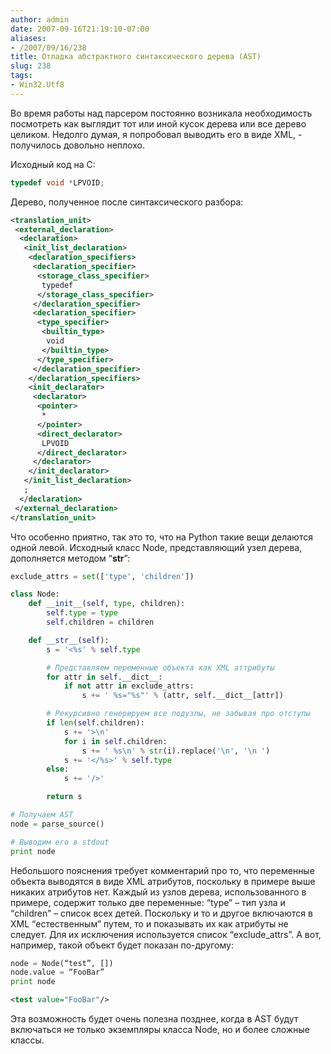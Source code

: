 ```yaml
---
author: admin
date: 2007-09-16T21:19:10-07:00
aliases:
- /2007/09/16/238
title: Отладка абстрактного синтаксического дерева (AST)
slug: 238
tags:
- Win32.Utf8
---
```


Во время работы над парсером постоянно возникала необходимость посмотреть как выглядит тот или иной кусок дерева или все дерево целиком. Недолго думая, я попробовал выводить его в виде XML, - получилось довольно неплохо.

Исходный код на C:

```cpp
typedef void *LPVOID;
```

Дерево, полученное после синтаксического разбора:

```xml
<translation_unit>
 <external_declaration>
  <declaration>
   <init_list_declaration>
    <declaration_specifiers>
     <declaration_specifier>
      <storage_class_specifier>
       typedef
      </storage_class_specifier>
     </declaration_specifier>
     <declaration_specifier>
      <type_specifier>
       <builtin_type>
        void
       </builtin_type>
      </type_specifier>
     </declaration_specifier>
    </declaration_specifiers>
    <init_declarator>
     <declarator>
      <pointer>
       *
      </pointer>
      <direct_declarator>
       LPVOID
      </direct_declarator>
     </declarator>
    </init_declarator>
   </init_list_declaration>
   ;
  </declaration>
 </external_declaration>
</translation_unit>
```

<!--more-->

Что особенно приятно, так это то, что на Python такие вещи делаются одной левой. Исходный класс Node, представляющий узел дерева, дополняется методом “__str__”:

```python
exclude_attrs = set(['type', 'children'])

class Node:
    def __init__(self, type, children):
        self.type = type
        self.children = children

    def __str__(self):
        s = '<%s' % self.type

        # Представляем переменные объекта как XML аттрибуты
        for attr in self.__dict__:
            if not attr in exclude_attrs:
                s += ' %s="%s"' % (attr, self.__dict__[attr])

        # Рекурсивно генерируем все подузлы, не забывая про отступы
        if len(self.children):
            s += '>\n'
            for i in self.children:
                s += ' %s\n' % str(i).replace('\n', '\n ')
            s += '</%s>' % self.type
        else:
            s += '/>'

        return s

# Получаем AST
node = parse_source()

# Выводим его в stdout
print node
```

Небольшого пояснения требует комментарий про то, что переменные объекта выводятся в виде XML атрибутов, поскольку в примере выше никаких атрибутов нет. Каждый из узлов дерева, использованного в примере, содержит только две переменные: “type” – тип узла и “children” – список всех детей. Поскольку и то и другое включаются в XML “естественным” путем, то и показывать их как атрибуты не следует. Для их исключения используется список “exclude_attrs”. 
А вот, например, такой объект будет показан по-другому:

```python
node = Node(“test”, [])
node.value = “FooBar”
print node
```

```xml
<test value="FooBar"/>
```

Эта возможность будет очень полезна позднее, когда в AST будут включаться не только экземпляры класса Node, но и более сложные классы.
